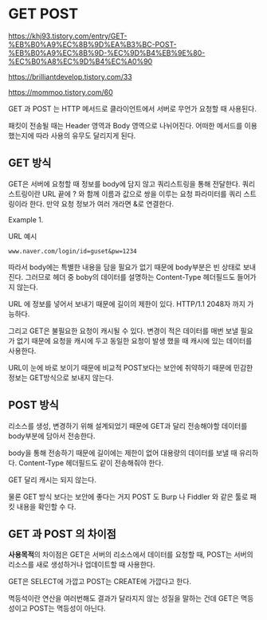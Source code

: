 # GET POST

https://khj93.tistory.com/entry/GET-%EB%B0%A9%EC%8B%9D%EA%B3%BC-POST-%EB%B0%A9%EC%8B%9D-%EC%9D%B4%EB%9E%80-%EC%B0%A8%EC%9D%B4%EC%A0%90

https://brilliantdevelop.tistory.com/33

https://mommoo.tistory.com/60

GET 과 POST 는 HTTP 메서드로 클라이언트에서 서버로 무언가 요청할 때 사용된다.

패킷이 전송될 때는 Header 영역과 Body 영역으로 나뉘어진다. 어떠한 메서드를 이용했는지에 따라 사용의 유무도 달리지게 된다.

## GET 방식
GET은 서버에 요청할 때 정보를 body에 담지 않고 쿼리스트링을 통해 전달한다. 쿼리스트링이란 URL 끝에 ? 와 함께 이름과 값으로 쌍을 이루는 요청 파라미터를 쿼리 스트링이라 한다. 만약 요청 정보가 여러 개라면 &로 연결한다.

Example 1.

URL 예시

```
www.naver.com/login/id=guset&pw=1234
```

따라서 body에는 특별한 내용을 담을 필요가 없기 때문에 body부분은 빈 상태로 보내진다. 그러므로 헤더 중 boby의 데이터를 설명하는 Content-Type 헤더필드도 들어가지 않는다.

URL 에 정보를 넣어서 보내기 때문에 길이의 제한이 있다. HTTP/1.1 2048자 까지 가능하다.

그리고 GET은 불필요한 요청이 캐시될 수 있다. 변경이 적은 데이터를 매번 보낼 필요가 없기 때문에 요청을 캐시에 두고 동일한 요청이 발생 했을 때 캐시에 있는 데이터를 사용한다.
  
URL이 눈에 바로 보이기 때문에 비교적 POST보다는 보안에 취약하기 때문에 민감한 정보는 GET방식으로 보내지 않는다.

## POST 방식
리소스를 생성, 변경하기 위해 설계되었기 때문에 GET과 달리 전송해야할 데이터를 body부분에 담아서 전송한다. 

body을 통해 전송하기 때문에 길이에는 제한이 없어 대용량의 데이터를 보낼 때 유리하다. Content-Type 헤더필드도 같이 전송해줘야 한다.

GET 달리 캐시는 되지 않는다.

물론 GET 방식 보다는 보안에 좋다는 거지 POST 도 Burp 나 Fiddler 와 같은 툴로 패킷 내용을 확인할 수 다.

## GET 과 POST 의 차이점
**사용목적**의 차이점은 GET은 서버의 리소스에서 데이터를 요청할 때, POST는 서버의 리소스를 새로 생성하거나 업데이트할 때 사용한다.

GET은 SELECT에 가깝고 POST는 CREATE에 가깝다고 한다.

멱등석이란 연산을 여러번해도 결과가 달라지지 않는 성질을 말하는 건데 GET은 멱등성이고 POST는 멱등성이 아닌다.